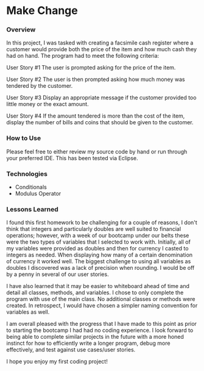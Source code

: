 # Make Change

### Overview

In this project, I was tasked with creating a facsimile cash register where a customer would provide both the price of the item and how much cash they had on hand.  The program had to meet the following criteria:

User Story #1
The user is prompted asking for the price of the item.

User Story #2
The user is then prompted asking how much money was tendered by the customer.

User Story #3
Display an appropriate message if the customer provided too little money or the exact amount.

User Story #4
If the amount tendered is more than the cost of the item, display the number of bills and coins that should be given to the customer.

### How to Use

Please feel free to either review my source code by hand or run through your preferred IDE.  This has been tested via Eclipse.

### Technologies

* Conditionals
* Modulus Operator

### Lessons Learned
I found this first homework to be challenging for a couple of reasons, I don't think that integers and particularly doubles are well suited to financial operations; however, with a week of our bootcamp under our belts these were the two types of variables that I selected to work with.  Initially, all of my variables were provided as doubles and then for currency I casted to integers as needed.  When displaying how many of a certain denomination of currency it worked well.  The biggest challenge to using all variables as doubles I discovered was a lack of precision when rounding.  I would be off by a penny in several of our user stories.  

I have also learned that it may be easier to whiteboard ahead of time and detail all classes, methods, and variables.  I chose to only complete the program with use of the main class.  No additional classes or methods were created.  In retrospect, I would have chosen a simpler naming convention for variables as well.  

I am overall pleased with the progress that I have made to this point as prior to starting the bootcamp I had had no coding experience.  I look forward to being able to complete similar projects in the future with a more honed instinct for how to efficiently write a longer program, debug more effectively, and test against use cases/user stories.  

I hope you enjoy my first coding project!
